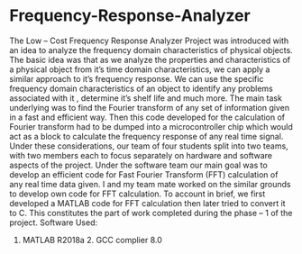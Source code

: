 # Frequency-Response-Analyzer
The Low – Cost Frequency Response Analyzer Project was introduced with an idea to analyze the frequency domain characteristics of physical objects. The basic idea was that as we analyze the properties and characteristics of a physical object from it’s time domain characteristics, we can apply a similar approach to it’s frequency response. We can use the specific frequency domain characteristics of an object to identify any problems associated with it , determine it’s shelf life and much more.  The main task underlying was to find the Fourier transform of any set of information given in a fast and efficient way. Then this code developed for the calculation of Fourier transform had to be dumped into a microcontroller chip which would act as a block to calculate the frequency response of any real time signal. Under these considerations, our team of four students split into two teams, with two members each to focus separately on hardware and software aspects of the project.  Under the software team our main goal was to develop an efficient code for Fast Fourier Transform (FFT) calculation of any real time data given. I and my team mate worked on the similar grounds to develop own code for FFT calculation. To account in brief, we first developed a MATLAB code for FFT calculation then later tried to convert it to C. This constitutes the part of work completed during the phase – 1 of the project. 
Software Used: 
1. MATLAB R2018a 2. GCC complier 8.0 
